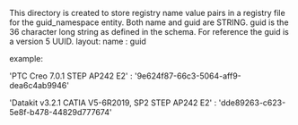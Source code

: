 This directory is created to store registry name value pairs in a registry file for the guid_namespace entity.
Both name and guid are STRING. guid is the 36 character long string as defined in the schema.
For reference the guid is a version 5 UUID.
layout:
name : guid

example:

'PTC Creo 7.0.1 STEP AP242 E2' : '9e624f87-66c3-5064-aff9-dea6c4ab9946'

'Datakit v3.2.1 CATIA V5-6R2019, SP2  STEP  AP242 E2' : 'dde89263-c623-5e8f-b478-44829d777674'
